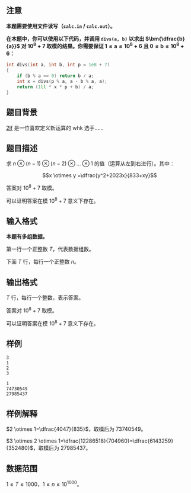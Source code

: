 ## 注意

**本题需要使用文件读写（`calc.in` / `calc.out`）。**

**在本题中，你可以使用以下代码，并调用 `divs(a, b)` 以求出 $\bm{\dfrac{b}{a}}$ 对 $\bm{10^8+7}$ 取模的结果。你需要保证 $\bm{1 \le a \le 10^8+6}$ 且 $\bm{0 \le b \le 10^8+6}$：**

```cpp
int divs(int a, int b, int p = 1e8 + 7)
{
	if (b % a == 0) return b / a;
	int x = divs(p % a, a - b % a, a);
	return (1ll * x * p + b) / a;
}
```

## 题目背景

[2lf](https://www.luogu.com.cn/user/824363) 是一位喜欢定义新运算的 whk 选手……

## 题目描述

求 $n \otimes (n-1) \otimes (n-2) \otimes \ldots \otimes 1$ 的值（运算从左到右进行）。其中：

$$x \otimes y =\dfrac{y^2+2023x}{833+xy}$$

答案对 $10^8+7$ 取模。

可以证明答案在模 $10^8+7$ 意义下存在。

## 输入格式

**本题有多组数据。**

第一行一个正整数 $T$，代表数据组数。

下面 $T$ 行，每行一个正整数 $n$。

## 输出格式

$T$ 行，每行一个整数，表示答案。

答案对 $10^8+7$ 取模。

可以证明答案在模 $10^8+7$ 意义下存在。

## 样例

```input1
3
1
2
3
```

```output1
1
74730549
27985437
```

## 样例解释

$2 \otimes 1=\dfrac{4047}{835}$，取模后为 $73740549$。

$3 \otimes 2 \otimes 1=\dfrac{12286518}{704960}=\dfrac{6143259}{352480}$，取模后为 $27985437$。

## 数据范围

$1 \le T \le 1000$，$1 \le n \le 10^{1000}$。
